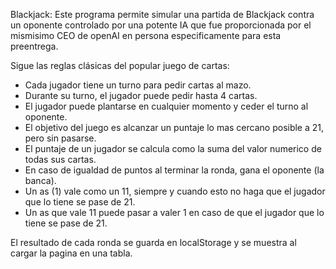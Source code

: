 Blackjack:
Este programa permite simular una partida de Blackjack contra un oponente controlado por una potente IA que fue proporcionada por el mismisimo CEO de openAI en persona especificamente para esta preentrega.

Sigue las reglas clásicas del popular juego de cartas:
- Cada jugador tiene un turno para pedir cartas al mazo.
- Durante su turno, el jugador puede pedir hasta 4 cartas.
- El jugador puede plantarse en cualquier momento y ceder el turno al oponente.
- El objetivo del juego es alcanzar un puntaje lo mas cercano posible a 21, pero sin pasarse.
- El puntaje de un jugador se calcula como la suma del valor numerico de todas sus cartas.
- En caso de igualdad de puntos al terminar la ronda, gana el oponente (la banca).
- Un as (1) vale como un 11, siempre y cuando esto no haga que el jugador que lo tiene se pase de 21.
- Un as que vale 11 puede pasar a valer 1 en caso de que el jugador que lo tiene se pase de 21.

El resultado de cada ronda se guarda en localStorage y se muestra al cargar la pagina en una tabla.
